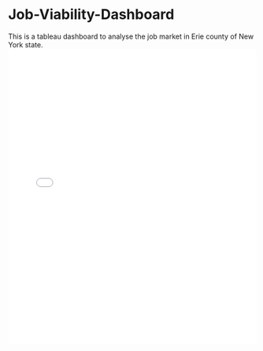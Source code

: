 # Job-Viability-Dashboard
This is a tableau dashboard to analyse the job market in Erie county of New York state.
<embed src="path/to/your/file.pdf" type="application/pdf" width="100%" height="600px">
